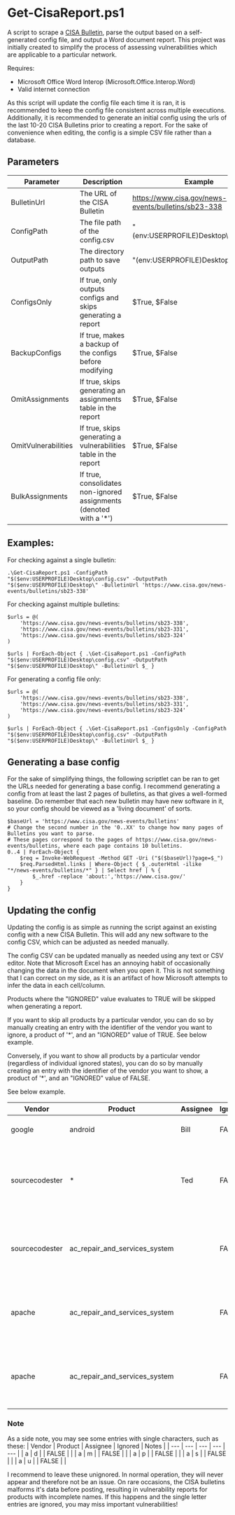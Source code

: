 # Get-CisaReport.ps1
A script to scrape a [CISA Bulletin](https://www.cisa.gov/news-events/bulletins), parse the output based on a self-generated config file, and output a Word document report. This project was initially created to simplify the process of assessing vulnerabilities which are applicable to a particular network.

Requires:
- Microsoft Office Word Interop (Microsoft.Office.Interop.Word)
- Valid internet connection

As this script will update the config file each time it is ran, it is recommended to keep the config file consistent across multiple executions. Additionally, it is recommended to generate an initial config using the urls of the last 10-20 CISA Bulletins prior to creating a report. For the sake of convenience when editing, the config is a simple CSV file rather than a database.


## Parameters
| Parameter           	| Description                                                     	 | Example                                             	|
|---------------------	|------------------------------------------------------------------- |-----------------------------------------------------	|
| BulletinUrl         	| The URL of the CISA Bulletin                                    	 | https://www.cisa.gov/news-events/bulletins/sb23-338 	|
| ConfigPath          	| The file path of the config.csv                                 	 | "$($env:USERPROFILE)Desktop\config.csv"             	|
| OutputPath          	| The directory path to save outputs                              	 | "$($env:USERPROFILE)Desktop\"                       	|
| ConfigsOnly         	| If true, only outputs configs and skips generating a report     	 | $True, $False                                       	|
| BackupConfigs         | If true, makes a backup of the configs before modifying            | $True, $False                                       	|
| OmitAssignments     	| If true, skips generating an assignments table in the report    	 | $True, $False                                       	|
| OmitVulnerabilities 	| If true, skips generating a vulnerabilities table in the report 	 | $True, $False                                       	|
| BulkAssignments       | If true, consolidates non-ignored assignments (denoted with a '*') | $True, $False


## Examples:
For checking against a single bulletin:
```
.\Get-CisaReport.ps1 -ConfigPath "$($env:USERPROFILE)Desktop\config.csv" -OutputPath "$($env:USERPROFILE)Desktop\" -BulletinUrl 'https://www.cisa.gov/news-events/bulletins/sb23-338'
```

For checking against multiple bulletins:
```
$urls = @(
    'https://www.cisa.gov/news-events/bulletins/sb23-338',
    'https://www.cisa.gov/news-events/bulletins/sb23-331',
    'https://www.cisa.gov/news-events/bulletins/sb23-324'
)

$urls | ForEach-Object { .\Get-CisaReport.ps1 -ConfigPath "$($env:USERPROFILE)Desktop\config.csv" -OutputPath "$($env:USERPROFILE)Desktop\" -BulletinUrl $_ }
```

For generating a config file only:
```
$urls = @(
    'https://www.cisa.gov/news-events/bulletins/sb23-338',
    'https://www.cisa.gov/news-events/bulletins/sb23-331',
    'https://www.cisa.gov/news-events/bulletins/sb23-324'
)

$urls | ForEach-Object { .\Get-CisaReport.ps1 -ConfigsOnly -ConfigPath "$($env:USERPROFILE)Desktop\config.csv" -OutputPath "$($env:USERPROFILE)Desktop\" -BulletinUrl $_ }
```

## Generating a base config
For the sake of simplifying things, the following scriptlet can be ran to get the URLs needed for generating a base config. I recommend generating a config from at least the last 2 pages of bulletins, as that gives a well-formed baseline. Do remember that each new bulletin may have new software in it, so your config should be viewed as a 'living document' of sorts.
```
$baseUrl = 'https://www.cisa.gov/news-events/bulletins'
# Change the second number in the '0..XX' to change how many pages of Bulletins you want to parse. 
# These pages correspond to the pages of https://www.cisa.gov/news-events/bulletins, where each page contains 10 bulletins.
0..4 | ForEach-Object {
    $req = Invoke-WebRequest -Method GET -Uri ("$($baseUrl)?page=$_")
    $req.ParsedHtml.links | Where-Object { $_.outerHtml -ilike "*/news-events/bulletins/*" } | Select href | % {
        $_.href -replace 'about:','https://www.cisa.gov/'
    }
}
```

## Updating the config
Updating the config is as simple as running the script against an existing config with a new CISA Bulletin. This will add any new software to the config CSV, which can be adjusted as needed manually.

The config CSV can be updated manually as needed using any text or CSV editor. Note that Microsoft Excel has an annoying habit of occasionally changing the data in the document when you open it. This is not something that I can correct on my side, as it is an artifact of how Microsoft attempts to infer the data in each cell/column.

Products where the "IGNORED" value evaluates to TRUE will be skipped when generating a report. 

If you want to skip all products by a particular vendor, you can do so by manually creating an entry with the identifier of the vendor you want to ignore, a product of '*', and an "IGNORED" value of TRUE. See below example.

Conversely, if you want to show all products by a particular vendor (regardless of individual ignored states), you can do so by manually creating an entry with the identifier of the vendor you want to show, a product of '*', and an "IGNORED" value of FALSE. 

See below example.

| Vendor            | Product                       | Assignee  | Ignored   | Notes                                                         |
|------------------ | ----------------------------- |---------- | --------- | ------------------------------------------------------------- |
| google            | android                       | Bill      | FALSE     | This will show on reports                                     |
| sourcecodester    | *                             | Ted       | FALSE     | Will not show, due to the wildcard. Asignee doesn't matter.   |
| sourcecodester    | ac_repair_and_services_system |           | FALSE     | Will not show, due to the wildcard ignore above.              |
| apache    | ac_repair_and_services_system |           | FALSE     | Will not show, due to the wildcard ignore above.              |
| apache    | ac_repair_and_services_system |           | FALSE     | Will not show, due to the wildcard ignore above.              |


### Note
As a side note, you may see some entries with single characters, such as these:
| Vendor | Product | Assignee | Ignored | Notes |
| --- | --- | --- | --- | --- |
| a | d |  | FALSE |  |
| a | m |  | FALSE |  |
| a | p |  | FALSE |  |
| a | s |  | FALSE |  |
| a | u |  | FALSE |  |

I recommend to leave these unignored. In normal operation, they will never appear and therefore not be an issue. On rare occasions, the CISA bulletins malforms it's data before posting, resulting in vulnerability reports for products with incomplete names. If this happens and the single letter entries are ignored, you may miss important vulnerabilities!